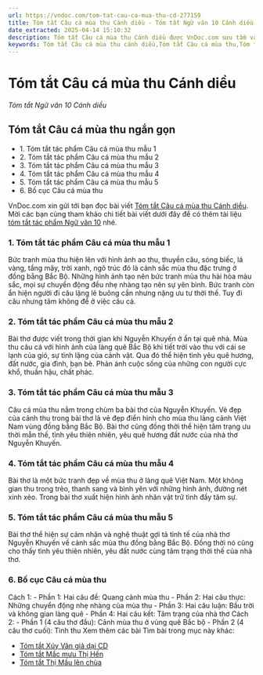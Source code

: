 ```yaml
---
url: https://vndoc.com/tom-tat-cau-ca-mua-thu-cd-277159
title: Tóm tắt Câu cá mùa thu Cánh diều - Tóm tắt Ngữ văn 10 Cánh diều - VnDoc.com
date_extracted: 2025-04-14 15:10:32
description: Tóm tắt Câu cá mùa thu Cánh diều được VnDoc.com sưu tầm và xin gửi tới bạn đọc cùng tham khảo.
keywords: Tóm tắt Câu cá mùa thu cánh diều,Tóm tắt Câu cá mùa thu,Tóm tắt Câu cá mùa thu ngắn gọn,Tóm tắt bài Câu cá mùa thu,câu cá mùa thu,ngữ văn 10 CD,tóm tắt ngữ văn 10 CD,ngữ văn 10 cánh diều,tóm tắt ngữ văn 10 cánh diều,câu cá mùa thu tóm tắt
---
```


# Tóm tắt Câu cá mùa thu Cánh diều
 _Tóm tắt Ngữ văn 10 Cánh diều_
## Tóm tắt Câu cá mùa thu ngắn gọn
  * 1\. Tóm tắt tác phẩm Câu cá mùa thu mẫu 1
  * 2\. Tóm tắt tác phẩm Câu cá mùa thu mẫu 2
  * 3\. Tóm tắt tác phẩm Câu cá mùa thu mẫu 3
  * 4\. Tóm tắt tác phẩm Câu cá mùa thu mẫu 4
  * 5\. Tóm tắt tác phẩm Câu cá mùa thu mẫu 5
  * 6\. Bố cục Câu cá mùa thu

VnDoc.com xin gửi tới bạn đọc bài viết [Tóm tắt Câu cá mùa thu Cánh diều](<https://vndoc.com/tom-tat-cau-ca-mua-thu-cd-277159>). Mời các bạn cùng tham khảo chi tiết bài viết dưới đây để có thêm tài liệu [tóm tắt tác phẩm Ngữ văn 10](<https://vndoc.com/tom-tat-ngu-van-10-cd>) nhé.
### 1\. Tóm tắt tác phẩm Câu cá mùa thu mẫu 1
Bức tranh mùa thu hiện lên với hình ảnh ao thu, thuyền câu, sóng biếc, lá vàng, tầng mây, trời xanh, ngõ trúc đó là cảnh sắc mùa thu đặc trưng ở đồng bằng Bắc Bộ. Những hình ảnh tạo nên bức tranh mùa thu hài hòa màu sắc, mọi sự chuyển động đều nhẹ nhàng tạo nên sự yên bình. Bức tranh còn ẩn hiện người đi câu lặng lẽ buông cần nhưng nặng ưu tư thời thế. Tuy đi câu nhưng tâm không để ở việc câu cá.
### 2\. Tóm tắt tác phẩm Câu cá mùa thu mẫu 2
Bài thơ được viết trong thời gian khi Nguyễn Khuyến ở ẩn tại quê nhà. Mùa thu câu cá với hình ảnh của làng quê Bắc Bộ khi tiết trời vào thu với cái se lạnh của gió, sự tình lặng của cảnh vật. Qua đó thể hiện tình yêu quê hương, đất nước, gia đình, bạn bè. Phản ánh cuộc sống của những con người cực khổ, thuần hậu, chất phác.
### 3\. Tóm tắt tác phẩm Câu cá mùa thu mẫu 3
Câu cá mùa thu nằm trong chùm ba bài thơ của Nguyễn Khuyến. Vẻ đẹp của cảnh thu trong bài thơ là vẻ đẹp điển hình cho mùa thu làng cảnh Việt Nam vùng đồng bằng Bắc Bộ. Bài thơ cũng đồng thời thể hiện tâm trạng ưu thời mẫn thế, tình yêu thiên nhiên, yêu quê hương đất nước của nhà thơ Nguyễn Khuyến.
### 4\. Tóm tắt tác phẩm Câu cá mùa thu mẫu 4
Bài thơ là một bức tranh đẹp về mùa thu ở làng quê Việt Nam. Một không gian thu trong trẻo, thanh sang và bình yên với những hình ảnh, đường nét xinh xẻo. Trong bài thơ xuất hiện hình ảnh nhân vật trữ tình đầy tâm sự.
### 5\. Tóm tắt tác phẩm Câu cá mùa thu mẫu 5
Bài thơ thể hiện sự cảm nhận và nghệ thuật gợi tả tinh tế của nhà thơ Nguyễn Khuyến về cảnh sắc mùa thu đồng bằng Bắc Bộ. Đồng thời nó cũng cho thấy tình yêu thiên nhiên, yêu đất nước cùng tâm trạng thời thế của nhà thơ.
### 6\. Bố cục Câu cá mùa thu
Cách 1:
\- Phần 1: Hai câu đề: Quang cảnh mùa thu
\- Phần 2: Hai câu thực: Những chuyển động nhẹ nhàng của mùa thu
\- Phần 3: Hai câu luận: Bầu trời và không gian làng quê
\- Phần 4: Hai câu kết: Tâm trạng của nhà thơ
Cách 2:
\- Phần 1 \(4 câu thơ đầu\): Cảnh mùa thu ở vùng quê Bắc bộ
\- Phần 2 \(4 câu thơ cuối\): Tình thu
Xem thêm các bài Tìm bài trong mục này khác:
  * [Tóm tắt Xúy Vân giả dại CD](</tom-tat-xuy-van-gia-dai-cd-277161>)
  * [Tóm tắt Mắc mưu Thị Hến](</tom-tat-mac-muu-thi-hen-cd-277164>)
  * [Tóm tắt Thị Mầu lên chùa](</tom-tat-thi-mau-len-chua-cd-277170>)

